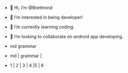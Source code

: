 - 👋 Hi, I’m @Brettmind
- 👀 I’m interested in being developer!
- 🌱 I’m currently learning coding.
- 💞️ I’m looking to collaborate on android app developing.

- md grammar
- md | grammar |
- 1 | 2 | 3 | 4 |5 | 6

<!---
Brettmind/Brettmind is a ✨ special ✨ repository because its `README.md` (this file) appears on your GitHub profile.
You can click the Preview link to take a look at your changes.
--->
